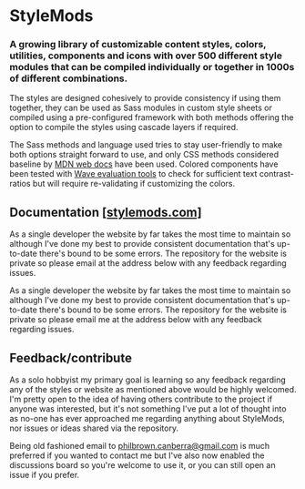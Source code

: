 # StyleMods

### A growing library of customizable content styles, colors, utilities, components and icons with over 500 different style modules that can be compiled individually or together in 1000s of different combinations.

The styles are designed cohesively to provide consistency if using them together, they can be used as Sass modules in custom style sheets or compiled using a pre-configured framework with both methods offering the option to compile the styles using cascade layers if required.

The Sass methods and language used tries to stay user-friendly to make both options straight forward to use, and only CSS methods considered baseline by [MDN web docs](https://developer.mozilla.org/en-US/docs/Glossary/Baseline/Compatibility) have been used. Colored components have been tested with [Wave evaluation tools](https://wave.webaim.org/) to check for sufficient text contrast-ratios but will require re-validating if customizing the colors.

## Documentation [[stylemods.com]](https://stylemods.com)


As a single developer the website by far takes the most time to maintain so although I've done my best to provide consistent documentation that's up-to-date there's bound to be some errors. The repository for the website is private so please email at the address below with any feedback regarding issues.

As a single developer the website by far takes the most time to maintain so although I've done my best to provide consistent documentation that's up-to-date there's bound to be some errors. The repository for the website is private so please email me at the address below with any feedback regarding issues.

## Feedback/contribute

As a solo hobbyist my primary goal is learning so any feedback regarding any of the styles or website as mentioned above would be highly welcomed. I'm pretty open to the idea of having others contribute to the project if anyone was interested, but it's not something I've put a lot of thought into as no-one has ever approached me regarding anything about StyleMods, nor issues or ideas shared via the repository.

Being old fashioned email to philbrown.canberra@gmail.com is much preferred if you wanted to contact me but I've also now enabled the discussions board so you're welcome to use it, or you can still open an issue if you prefer.
